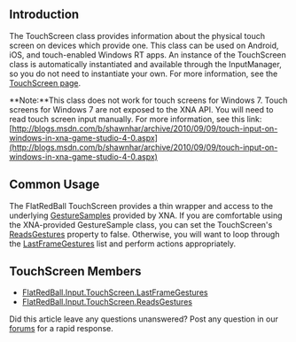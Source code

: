 ## Introduction

The TouchScreen class provides information about the physical touch screen on devices which provide one. This class can be used on Android, iOS, and touch-enabled Windows RT apps. An instance of the TouchScreen class is automatically instantiated and available through the InputManager, so you do not need to instantiate your own. For more information, see the [TouchScreen page](/frb/docs/index.php?title=FlatRedBall.Input.InputManager.TouchScreen&action=edit&redlink=1 "FlatRedBall.Input.InputManager.TouchScreen (page does not exist)").

**Note:**This class does not work for touch screens for Windows 7. Touch screens for Windows 7 are not exposed to the XNA API. You will need to read touch screen input manually. For more information, see this link: [http://blogs.msdn.com/b/shawnhar/archive/2010/09/09/touch-input-on-windows-in-xna-game-studio-4-0.aspx](http://blogs.msdn.com/b/shawnhar/archive/2010/09/09/touch-input-on-windows-in-xna-game-studio-4-0.aspx)

## Common Usage

The FlatRedBall TouchScreen provides a thin wrapper and access to the underlying [GestureSamples](http://msdn.microsoft.com/en-us/library/microsoft.xna.framework.input.touch.gesturesample.position.aspx) provided by XNA. If you are comfortable using the XNA-provided GestureSample class, you can set the TouchScreen's [ReadsGestures](/frb/docs/index.php?title=FlatRedBall.Input.TouchScreen.ReadsGestures "FlatRedBall.Input.TouchScreen.ReadsGestures") property to false. Otherwise, you will want to loop through the [LastFrameGestures](/frb/docs/index.php?title=FlatRedBall.Input.TouchScreen.LastFrameGestures "FlatRedBall.Input.TouchScreen.LastFrameGestures") list and perform actions appropriately.

## TouchScreen Members

-   [FlatRedBall.Input.TouchScreen.LastFrameGestures](/frb/docs/index.php?title=FlatRedBall.Input.TouchScreen.LastFrameGestures "FlatRedBall.Input.TouchScreen.LastFrameGestures")
-   [FlatRedBall.Input.TouchScreen.ReadsGestures](/frb/docs/index.php?title=FlatRedBall.Input.TouchScreen.ReadsGestures "FlatRedBall.Input.TouchScreen.ReadsGestures")

Did this article leave any questions unanswered? Post any question in our [forums](/frb/forum.md) for a rapid response.
